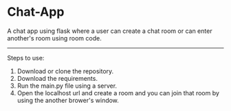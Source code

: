 # Chat-App
A chat app using flask where a user can create a chat room or can enter another's room using room code.

--------------
Steps to use:
1. Download or clone the repository.
2. Download the requirements.
3. Run the main.py file using a server.
4. Open the localhost url and create a room and you can join that room by using the another brower's window.
